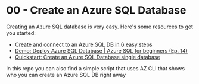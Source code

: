 # 00 - Create an Azure SQL Database

Creating an Azure SQL database is very easy. Here's some resources to get you started:

- [Create and connect to an Azure SQL DB in 6 easy steps](https://devblogs.microsoft.com/azure-sql/create-and-connect-to-an-azure-sql-db/)
- [Demo: Deploy Azure SQL Database | Azure SQL for beginners (Ep. 14)](https://www.youtube.com/watch?v=wiBC4OxFX60&list=PLlrxD0HtieHi5c9-i_Dnxw9vxBY-TqaeN&index=21)
- [Quickstart: Create an Azure SQL Database single database](https://docs.microsoft.com/en-us/azure/azure-sql/database/single-database-create-quickstart?view=azuresql&tabs=azure-portal)

In this repo you can also find a simple script that uses AZ CLI that shows who you can create an Azure SQL DB right away
